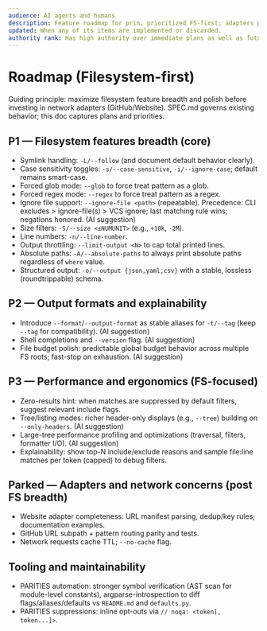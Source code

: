 ```yaml
---
audience: AI agents and humans
description: Feature roadmap for prin, prioritized FS-first; adapters parked for later. Presents what WILL BE (planned features and priorities), whether immediate or long-term.
updated: When any of its items are implemented or discarded.
authority rank: Has high authority over immediate plans as well as future plans. All features start here.
---
```


# Roadmap (Filesystem-first)

Guiding principle: maximize filesystem feature breadth and polish before investing in network adapters (GitHub/Website). SPEC.md governs existing behavior; this doc captures plans and priorities.


## P1 — Filesystem features breadth (core)

- Symlink handling: `-L/--follow` (and document default behavior clearly).
- Case sensitivity toggles: `-s/--case-sensitive`, `-i/--ignore-case`; default remains smart-case.
- Forced glob mode: `--glob` to force treat pattern as a glob.
- Forced regex mode: `--regex` to force treat pattern as a regex.
- Ignore file support: `--ignore-file <path>` (repeatable). Precedence: CLI excludes > ignore-file(s) > VCS ignore; last matching rule wins; negations honored. (AI suggestion)
- Size filters: `-S/--size <±NUMUNIT>` (e.g., `+10k`, `-2M`).
- Line numbers: `-n/--line-number`.
- Output throttling: `--limit-output <N>` to cap total printed lines.
- Absolute paths: `-A/--absolute-paths` to always print absolute paths regardless of `where` value.
- Structured output: `-o/--output {json,yaml,csv}` with a stable, lossless (roundtrippable) schema.

## P2 — Output formats and explainability

- Introduce `--format`/`--output-format` as stable aliases for `-t/--tag` (keep `--tag` for compatibility). (AI suggestion)
- Shell completions and `--version` flag. (AI suggestion)
- File budget polish: predictable global budget behavior across multiple FS roots; fast-stop on exhaustion. (AI suggestion)

## P3 — Performance and ergonomics (FS-focused)

- Zero-results hint: when matches are suppressed by default filters, suggest relevant include flags.
- Tree/listing modes: richer header-only displays (e.g., `--tree`) building on `--only-headers`. (AI suggestion)
- Large-tree performance profiling and optimizations (traversal, filters, formatter I/O). (AI suggestion)
- Explainability: show top-N include/exclude reasons and sample file:line matches per token (capped) to debug filters.

## Parked — Adapters and network concerns (post FS breadth)

- Website adapter completeness: URL manifest parsing, dedup/key rules; documentation examples.
- GitHub URL subpath + pattern routing parity and tests.
- Network requests cache TTL; `--no-cache` flag.

## Tooling and maintainability

- PARITIES automation: stronger symbol verification (AST scan for module-level constants), argparse-introspection to diff flags/aliases/defaults vs `README.md` and `defaults.py`.
- PARITIES suppressions: inline opt-outs via `// noqa: <token[, token...]>`.
